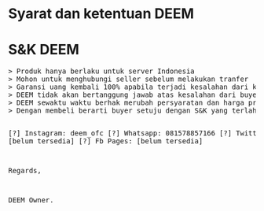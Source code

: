 # Syarat dan ketentuan DEEM
<h1>S&K DEEM</h1>
<pre>
> Produk hanya berlaku untuk server Indonesia
> Mohon untuk menghubungi seller sebelum melakukan tranfer
> Garansi uang kembali 100% apabila terjadi kesalahan dari kami dengan maksimal penaguhan 1x24 Jam
> DEEM tidak akan bertanggung jawab atas kesalahan dari buyer, seperti: kesalahan penulisan id dan server, kesalahan transfer ke luar dari rekening yang telah di tetapkan DEEM, dll
> DEEM sewaktu waktu berhak merubah persyaratan dan harga produk tanpa pemberitahuan sebelumnya
> Dengan membeli berarti buyer setuju dengan S&K yang terlah ditetapkan, Harap mematuhi aturan hukum yang berlaku



[?] Instagram: deem_ofc
[?] Whatsapp:  081578857166
[?] Twitter:   [belum tersedia]
[?] Fb Pages:  [belum tersedia]

Regards,

DEEM Owner.
</pre>
